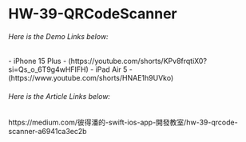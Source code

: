 <h1> HW-39-QRCodeScanner </h1>

<H6>Here is the Demo Links below:</H6>
- iPhone 15 Plus
- (https://youtube.com/shorts/KPv8frqtiX0?si=Qs_o_6T9g4wHFIFH)
- iPad Air 5
- (https://www.youtube.com/shorts/HNAE1h9UVko)
<H6>Here is the Article Links below:</H6>
https://medium.com/彼得潘的-swift-ios-app-開發教室/hw-39-qrcode-scanner-a6941ca3ec2b

